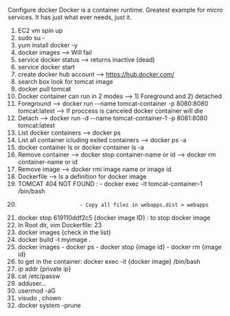 Configure docker 
Docker is a container runtime. Greatest example for micro services. It has just what ever needs, just it.
1. EC2 vm spin up 
2. sudo su - 
3. yum install docker -y 
4. docker images --> Will fail 
5. service docker status --> returns inactive (dead)
6. service docker start 
7. create docker hub account --> https://hub.docker.com/
8. search box look for tomcat image 
9. docker pull tomcat
10. Docker container can run in 2 modes --> 1) Foreground and 2) detached 
11. Foreground --> docker run --name tomcat-container -p 8080:8080 tomcat:latest --> If proccess is canceled docker container will die 
12. Detach --> docker run -d --name tomcat-container-1 -p 8081:8080 tomcat:latest
13. List docker containers --> docker ps 
14. List all container icluding exited containers --> docker ps -a 
15. docker container ls or docker container ls -a
16. Remove container --> docker stop container-name or id --> docker rm container-name or id
17. Remove image --> docker rmi image name or image id 
18. Dockerfile --> Is a definition for docker image
19. TOMCAT 404 NOT FOUND :  - docker exec -it tomcat-container-1 /bin/bash
20.                         - Copy all files in webapps.dist > webapps
21. docker stop 619110ddf2c5 {docker image ID} : to stop docker image
22. In Root dir, vim Dockerfile:
23
24. docker images {check in the list}
25. docker build -t myimage .
26. docker images - docker ps - docker stop {image id} - docker rm {image id}
27. to get in the container: docker exec -it {docker image} /bin/bash
28. ip addr {private ip}
29. cat /etc/passw
30. adduser...
31. usermod -aG
32. visudo , chown
33. docker system -prune

